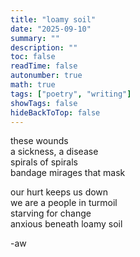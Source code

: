 ```yaml
---
title: "loamy soil"
date: "2025-09-10"
summary: ""
description: ""
toc: false
readTime: false
autonumber: true
math: true
tags: ["poetry", "writing"]
showTags: false
hideBackToTop: false
---
```


these wounds  
a sickness, a disease  
spirals of spirals  
bandage mirages that mask  

our hurt keeps us down  
we are a people in turmoil  
starving for change  
anxious beneath loamy soil  


-aw